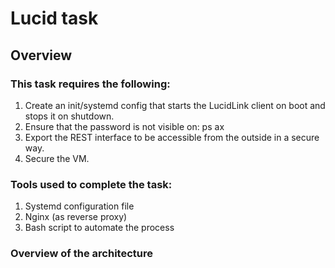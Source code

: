 # Lucid task

## Overview

### This task requires the following:
  1. Create an init/systemd config that starts the LucidLink client on boot and stops it on shutdown. 
  2. Ensure that the password is not visible on: ps ax
  3. Export the REST interface to be accessible from the outside in a secure way.
  4. Secure the VM.

### Tools used to complete the task:
  1. Systemd configuration file
  2. Nginx (as reverse proxy)
  3. Bash script to automate the process

### Overview of the architecture

